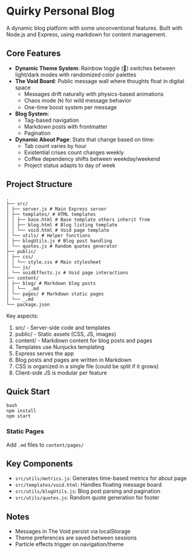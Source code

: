 # Quirky Personal Blog

A dynamic blog platform with some unconventional features. Built with Node.js and Express, using markdown for content management.

## Core Features

- **Dynamic Theme System**: Rainbow toggle (🌈) switches between light/dark modes with randomized color palettes
- **The Void Board**: Public message wall where thoughts float in digital space
  - Messages drift naturally with physics-based animations
  - Chaos mode (🌀) for wild message behavior
  - One-time boost system per message
- **Blog System**:
  - Tag-based navigation
  - Markdown posts with frontmatter
  - Pagination
- **Dynamic About Page**: Stats that change based on time:
  - Tab count varies by hour
  - Existential crises count changes weekly
  - Coffee dependency shifts between weekday/weekend
  - Project status adapts to day of week

## Project Structure

```
.
├── src/
│ ├── server.js # Main Express server
│ ├── templates/ # HTML templates
│ │ ├── base.html # Base template others inherit from
│ │ ├── blog.html # Blog listing template
│ │ └── void.html # Void page template
│ └── utils/ # Helper functions
│ ├── blogUtils.js # Blog post handling
│ └── quotes.js # Random quotes generator
├── public/
│ ├── css/
│ │ └── style.css # Main stylesheet
│ └── js/
│ └── voidEffects.js # Void page interactions
├── content/
│ ├── blog/ # Markdown blog posts
│ │ └── _.md
│ └── pages/ # Markdown static pages
│ └── _.md
└── package.json
```

Key aspects:

1. src/ - Server-side code and templates
2. public/ - Static assets (CSS, JS, images)
3. content/ - Markdown content for blog posts and pages
4. Templates use Nunjucks templating
5. Express serves the app
6. Blog posts and pages are written in Markdown
7. CSS is organized in a single file (could be split if it grows)
8. Client-side JS is modular per feature

## Quick Start

```
bash
npm install
npm start
```

### Static Pages

Add `.md` files to `content/pages/`

## Key Components

- `src/utils/metrics.js`: Generates time-based metrics for about page
- `src/templates/void.html`: Handles floating message board
- `src/utils/blogUtils.js`: Blog post parsing and pagination
- `src/utils/quotes.js`: Random quote generation for footer

## Notes

- Messages in The Void persist via localStorage
- Theme preferences are saved between sessions
- Particle effects trigger on navigation/theme

```

```
